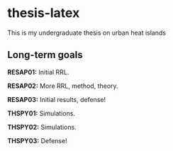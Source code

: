 # thesis-latex
This is my undergraduate thesis on urban heat islands

## Long-term goals
**RESAP01:** Initial RRL. 

**RESAP02:** More RRL, method, theory.

**RESAP03:** Initial results, defense!

**THSPY01:** Simulations.

**THSPY02:** Simulations.

**THSPY03:** Defense!